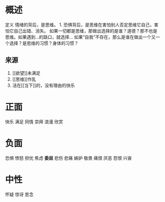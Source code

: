 # 概述
定义
情绪的背后，是思维。
	1. 恐惧背后，是思维在害怕别人否定思维它自己，害怕它自己出错、消失。
如果一切都是思维，那做出选择的是谁？道德？那不也是思维。如果遇到...的路口，就选择...
如果“自我”不存在，那么是谁在做出一个又一个选择？是思维的习惯？身体的习惯？
## 来源
1. [[欲望]]未满足
2. [[思维]]作乱
3. 活在[[当下]]的，没有理由的快乐
# 正面
快乐
满足
同情
崇拜
浪漫
欣赏
# 负面
恐惧
愤怒
担忧
焦虑
**委屈**
悲伤
悲痛
嫉妒
敬畏
痛恨
厌恶
怨恨
兴奋
# 中性
怀疑
惊讶
思念